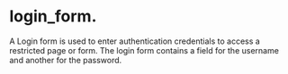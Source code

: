 # login_form.
A Login form is used to enter authentication credentials to access a restricted page or form. The login form contains a field for the username and another for the password.
